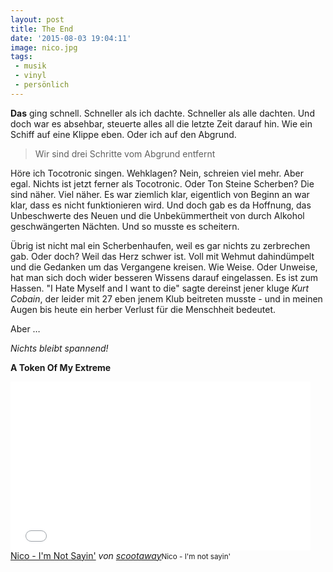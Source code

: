 ```yaml
---
layout: post
title: The End
date: '2015-08-03 19:04:11'
image: nico.jpg
tags: 
 - musik
 - vinyl
 - persönlich
---
```



**Das** ging schnell. Schneller als ich dachte. Schneller als alle dachten. Und doch war es absehbar, steuerte alles all die letzte Zeit darauf hin. Wie ein Schiff auf eine Klippe eben. Oder ich auf den Abgrund. 

> Wir sind drei Schritte vom Abgrund entfernt 

Höre ich Tocotronic singen. Wehklagen? Nein, schreien viel mehr. Aber egal. Nichts ist jetzt ferner als Tocotronic. Oder Ton Steine Scherben? Die sind näher. Viel näher. Es war ziemlich klar, eigentlich von Beginn an war klar, dass es nicht funktionieren wird. Und doch gab es da Hoffnung, das Unbeschwerte des Neuen und die Unbekümmertheit von durch Alkohol geschwängerten Nächten. Und so musste es scheitern.

Übrig ist nicht mal ein Scherbenhaufen, weil es gar nichts zu zerbrechen gab. Oder doch? Weil das Herz schwer ist. Voll mit Wehmut dahindümpelt und die Gedanken um das Vergangene kreisen. Wie Weise. Oder Unweise, hat man sich doch wider besseren Wissens darauf eingelassen. Es ist zum Hassen. "I Hate Myself and I want to die" sagte dereinst jener kluge *Kurt Cobain*, der leider mit 27 eben jenem Klub beitreten musste - und in meinen Augen bis heute ein herber Verlust für die Menschheit bedeutet.

Aber … 

*Nichts bleibt spannend!*

**A Token Of My Extreme**

<iframe frameborder="0" width="480" height="270" src="//www.dailymotion.com/embed/video/x1droq" allowfullscreen></iframe><br /><a href="http://www.dailymotion.com/video/x1droq_nico-i-m-not-sayin_music" target="_blank">Nico - I&#039;m Not Sayin&#039;</a> <i>von <a href="http://www.dailymotion.com/scootaway" target="_blank">scootaway</a></i><small>Nico - I'm not sayin'</small>
